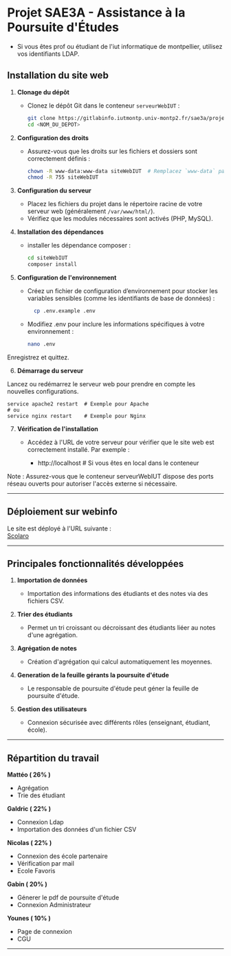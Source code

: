 # Projet SAE3A - Assistance à la Poursuite d'Études

- Si vous êtes prof ou étudiant de l'iut informatique de montpellier, utilisez vos identifiants LDAP.

## Installation du site web

1. **Clonage du dépôt**
    - Clonez le dépôt Git dans le conteneur `serveurWebIUT` :
      ```bash
      git clone https://gitlabinfo.iutmontp.univ-montp2.fr/sae3a/projets/lyfoungn-desertg-tordeuxm-nedjary-laurentg/sae3a-base.git
      cd <NOM_DU_DEPOT>
      ```  

2. **Configuration des droits**
    - Assurez-vous que les droits sur les fichiers et dossiers sont correctement définis :
      ```bash
      chown -R www-data:www-data siteWebIUT  # Remplacez `www-data` par l'utilisateur web si différent
      chmod -R 755 siteWebIUT
      ```  

3. **Configuration du serveur**
    - Placez les fichiers du projet dans le répertoire racine de votre serveur web (généralement `/var/www/html/`).
    - Vérifiez que les modules nécessaires sont activés (PHP, MySQL).


4. **Installation des dépendances**
    - installer les dépendance composer :
      ```bash
      cd siteWebIUT
      composer install
      ```
   

5. **Configuration de l'environnement**

    - Créez un fichier de configuration d’environnement pour stocker les variables sensibles (comme les identifiants de base de données) :
      ```bash
        cp .env.example .env
      ```

    - Modifiez .env pour inclure les informations spécifiques à votre environnement :
      ```bash
      nano .env
      ```
    

Enregistrez et quittez.

6. **Démarrage du serveur**

Lancez ou redémarrez le serveur web pour prendre en compte les nouvelles configurations.

    service apache2 restart  # Exemple pour Apache
    # ou
    service nginx restart    # Exemple pour Nginx

7. **Vérification de l'installation**

    - Accédez à l'URL de votre serveur pour vérifier que le site web est correctement installé. Par exemple :

      - http://localhost  # Si vous êtes en local dans le conteneur

Note : Assurez-vous que le conteneur serveurWebIUT dispose des ports réseau ouverts pour autoriser l'accès externe si nécessaire.

---

## Déploiement sur webinfo

Le site est déployé à l'URL suivante :  
[Scolaro](https://webinfo.iutmontp.univ-montp2.fr/~lyfoungn/sae3a-base/web/controleurFrontal.php)

---

## Principales fonctionnalités développées

1. **Importation de données**
    - Importation des informations des étudiants et des notes via des fichiers CSV.

2. **Trier des étudiants**
    - Permet un tri croissant ou décroissant des étudiants liéer au notes d'une agrégation.

3. **Agrégation de notes**
    - Création d'agrégation qui calcul automatiquement les moyennes.

4. **Generation de la feuille gérants la poursuite d'étude**
    - Le responsable de poursuite d'étude peut géner la feuille de poursuite d'étude.

5. **Gestion des utilisateurs**
    - Connexion sécurisée avec différents rôles (enseignant, étudiant, école).

---

## Répartition du travail

**Mattéo ( 26% )**

- Agrégation
- Trie des étudiant

**Galdric ( 22% )**

- Connexion Ldap
- Importation des données d'un fichier CSV

**Nicolas ( 22% )**

- Connexion des école partenaire
- Vérification par mail
- Ecole Favoris

**Gabin ( 20% )**

- Génerer le pdf de poursuite d'étude
- Connexion Administrateur

**Younes ( 10% )**

- Page de connexion
- CGU

---